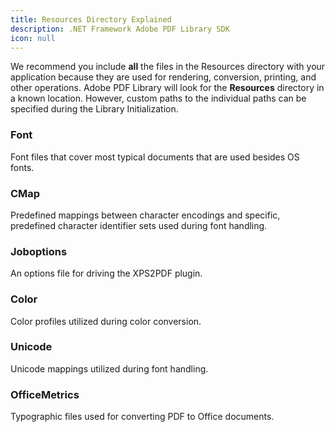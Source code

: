 ```yaml
---
title: Resources Directory Explained
description: .NET Framework Adobe PDF Library SDK
icon: null
---
```


We recommend you include **all** the files in the Resources directory with your application because they are used for rendering, conversion, printing, and other operations. Adobe PDF Library will look for the **Resources** directory in a known location. However, custom paths to the individual paths can be specified during the Library Initialization.   

### **Font** 

Font files that cover most typical documents that are used besides OS fonts.   

### **CMap** 

Predefined mappings between character encodings and specific, predefined character identifier sets used during font handling.   

### **Joboptions** 

An options file for driving the XPS2PDF plugin.   

### **Color** 

Color profiles utilized during color conversion.   

### **Unicode** 

Unicode mappings utilized during font handling.   

### **OfficeMetrics** 

Typographic files used for converting PDF to Office documents.

